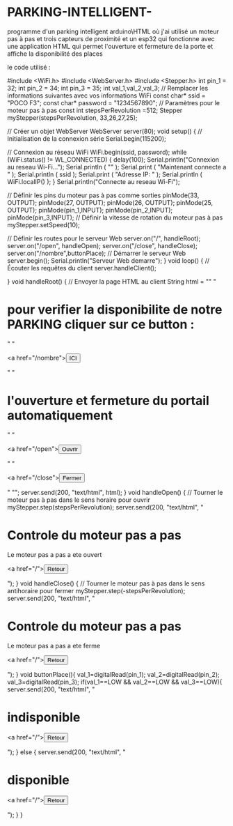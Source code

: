 # PARKING-INTELLIGENT-
programme d'un parking intelligent arduino\HTML où j'ai utilisé un moteur pas à pas et trois capteurs de proximité et un esp32 qui fonctionne avec une application HTML qui permet l'ouverture et fermeture de la porte et affiche la disponibilité des places


le code utilisé : 

#include <WiFi.h>
#include <WebServer.h>
#include <Stepper.h>
int pin_1 = 32;
int pin_2 = 34;
int pin_3 = 35;
int val_1,val_2,val_3;
// Remplacer les informations suivantes avec vos informations WiFi
const char* ssid = "POCO F3";
const char* password = "1234567890";
// Paramètres pour le moteur pas à pas
const int stepsPerRevolution =512;
Stepper myStepper(stepsPerRevolution, 33,26,27,25);
 
// Créer un objet WebServer
WebServer server(80);
void setup() {
  // Initialisation de la connexion série
  Serial.begin(115200);
  
  // Connexion au réseau WiFi
  WiFi.begin(ssid, password);
  while (WiFi.status() != WL_CONNECTED) {
    delay(100);
    Serial.println("Connexion au reseau Wi-Fi...");
    Serial.println ( "" );
    Serial.print ( "Maintenant connecte a " );
    Serial.println ( ssid );
    Serial.print ( "Adresse IP: " );
    Serial.println ( WiFi.localIP() );
  }
  Serial.println("Connecte au reseau Wi-Fi");
  
  // Définir les pins du moteur pas à pas comme sorties
  pinMode(33, OUTPUT);
  pinMode(27, OUTPUT);
  pinMode(26, OUTPUT);
  pinMode(25, OUTPUT);
   pinMode(pin_1,INPUT);
  pinMode(pin_2,INPUT);
  pinMode(pin_3,INPUT); 
  // Définir la vitesse de rotation du moteur pas à pas
  myStepper.setSpeed(10);
  
  // Définir les routes pour le serveur Web
  server.on("/", handleRoot);
  server.on("/open", handleOpen);
  server.on("/close", handleClose);
  server.on("/nombre",buttonPlace);
  // Démarrer le serveur Web
  server.begin();
  Serial.println("Serveur Web demarre");
}
void loop() {
  // Écouter les requêtes du client
  server.handleClient();
  
}
void handleRoot() {
  // Envoyer la page HTML au client
  String html = "<html><head><style>"
               "h1 { color: blue; }"
               "button { background-color: #4CAF50; border: none; color: white; padding: 15px 32px; text-align: center; text-decoration: none; display: inline-block; font-size: 16px; margin: 4px 2px; cursor: pointer; }"
               "</style></head><body>"
               "<h1> pour verifier la disponibilite de notre PARKING cliquer sur ce button :</h1>"
               "<p><a href=\"/nombre\"><button>ICI</button></a></p>"
               "<h1>l'ouverture et fermeture du portail automatiquement </h1>"
               "<p><a href=\"/open\"><button>Ouvrir</button></a></p>"
               "<p><a href=\"/close\"><button>Fermer</button></a></p>"
               "</body></html>";
  server.send(200, "text/html", html);
}
void handleOpen() {
  // Tourner le moteur pas à pas dans le sens horaire pour ouvrir
  myStepper.step(stepsPerRevolution);
  server.send(200, "text/html", "<html><body><h1>Controle du moteur pas a pas</h1><p>Le moteur pas a pas a ete ouvert</p><p><a href=\"/\"><button>Retour</button></a></p></body></html>");
}
void handleClose() {
  // Tourner le moteur pas à pas dans le sens antihoraire pour fermer
  myStepper.step(-stepsPerRevolution);
  server.send(200, "text/html", "<html><body><h1>Controle du moteur pas a pas</h1><p>Le moteur pas a pas a ete ferme</p><p><a href=\"/\"><button>Retour</button></a></p></body></html>");
}
void buttonPlace(){
  val_1=digitalRead(pin_1);
val_2=digitalRead(pin_2);
val_3=digitalRead(pin_3);
  if(val_1==LOW && val_2==LOW && val_3==LOW){
     server.send(200, "text/html", "<html><body><h1>indisponible</h1><p><a href=\"/\"><button>Retour</button></a></p></body></html>");
  }
  else {
     server.send(200, "text/html", "<html><body><h1>disponible</h1><p><a href=\"/\"><button>Retour</button></a></p></body></html>");
  }
}

